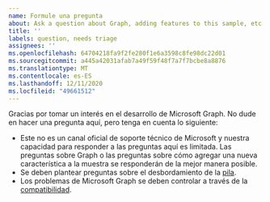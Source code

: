 ```yaml
---
name: Formule una pregunta
about: Ask a question about Graph, adding features to this sample, etc.
title: ''
labels: question, needs triage
assignees: ''
ms.openlocfilehash: 64704218fa9f2fe280f1e6a3598c8fe98dc22d01
ms.sourcegitcommit: a445a42031afab7a49f59f48f7a7f7bcbe8a8876
ms.translationtype: MT
ms.contentlocale: es-ES
ms.lasthandoff: 12/11/2020
ms.locfileid: "49661512"
---
```

Gracias por tomar un interés en el desarrollo de Microsoft Graph. No dude en hacer una pregunta aquí, pero tenga en cuenta lo siguiente:

- Este no es un canal oficial de soporte técnico de Microsoft y nuestra capacidad para responder a las preguntas aquí es limitada. Las preguntas sobre Graph o las preguntas sobre cómo agregar una nueva característica a la muestra se responderán de la mejor manera posible.
- Se deben plantear preguntas sobre el desbordamiento de la [pila](https://stackoverflow.com/questions/tagged/microsoft-graph).
- Los problemas de Microsoft Graph se deben controlar a través de la [compatibilidad](https://developer.microsoft.com/graph/support).
